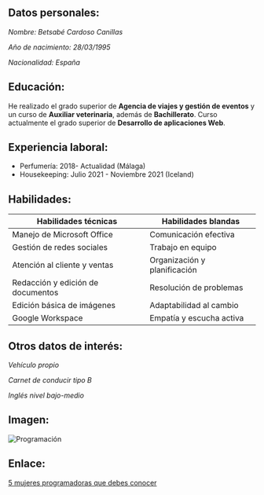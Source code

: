 ## Datos personales:

*Nombre: Betsabé Cardoso Canillas*

*Año de nacimiento: 28/03/1995*

*Nacionalidad: España*


## Educación:

He realizado el grado superior de **Agencia de viajes y gestión de eventos** y un curso de **Auxiliar veterinaria**, además de **Bachillerato**. Curso actualmente el grado superior de **Desarrollo de aplicaciones Web**.

## Experiencia laboral:

* Perfumería: 2018- Actualidad (Málaga)
* Housekeeping: Julio 2021 - Noviembre 2021 (Iceland)

## Habilidades:

| Habilidades técnicas | Habilidades blandas|
|------------|------------|
| Manejo de Microsoft Office   | Comunicación efectiva   |
| Gestión de redes sociales   | Trabajo en equipo   |
| Atención al cliente y ventas  | Organización y planificación   |
| Redacción y edición de documentos  | Resolución de problemas   |
| Edición básica de imágenes  | Adaptabilidad al cambio  |
| Google Workspace  | Empatía y escucha activa   |

## Otros datos de interés:

*Vehículo propio*

*Carnet de conducir tipo B*

*Inglés nivel bajo-medio*

## Imagen:

![Programación](https://codelearn.es/wp-content/uploads/sites/4/2021/02/woman_programmer.png)


## Enlace:
[5 mujeres programadoras que debes conocer](https://codelearn.es/blog/5-mujeres-programadoras-que-debes-conocer/)

